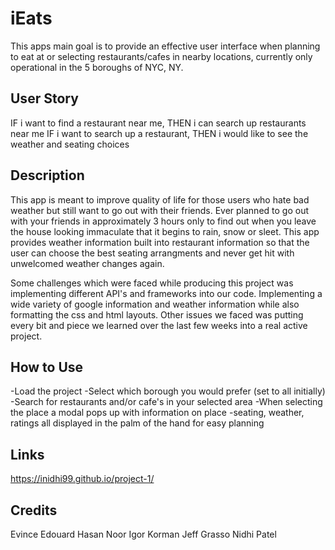 # iEats
This apps main goal is to provide an effective user interface when planning to eat at or selecting restaurants/cafes in nearby locations, currently only operational in the 5 boroughs of NYC, NY. 


## User Story 
IF i want to find a restaurant near me, THEN i can search up restaurants near me
IF i want to search up a restaurant, THEN i would like to see the weather and seating choices



## Description
This app is meant to improve quality of life for those users who hate bad weather but still want to go out with their friends. Ever planned to go out with your friends in approximately 3 hours only to find out when you leave the house looking immaculate that it begins to rain, snow or sleet. This app provides weather information built into restaurant information so that the user can choose the best seating arrangments and never get hit with unwelcomed weather changes again.

Some challenges which were faced while producing this project was implementing different API's and frameworks into our code. Implementing a wide variety of google information and weather information while also formatting the css and html layouts. Other issues we faced was putting every bit and piece we learned over the last few weeks into a real active project.

## How to Use
-Load the project
-Select which borough you would prefer (set to all initially)
-Search for restaurants and/or cafe's in your selected area
-When selecting the place a modal pops up with information on place
-seating, weather, ratings all displayed in the palm of the hand for easy planning

## Links
https://inidhi99.github.io/project-1/

## Credits
Evince Edouard 
Hasan Noor 
Igor Korman 
Jeff Grasso 
Nidhi Patel 
